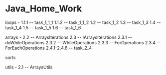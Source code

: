 # Java_Home_Work
loops - 1.1.1 -- task_1_1_1
        1.1.2 -- task_1_1_2
        1.2 -- task_1_2
        1.3 -- task_1_3
        1.4 --task_1_4
        1.5 -- task_1_5
        1.6 -- task_1_6
        
arrays - 2.2 -- ArraysIterations
         2.3 -- IArraysIterations 
              2.3.1 -- doWhileOperations
              2.3.2 -- WhileOperations
              2.3.3 -- ForOperations
              2.3.4 -- ForEachOperations
         2.4.1-2.4.6 -- task_2_4

sorts

utils - 2.1 -- ArraysUtils

